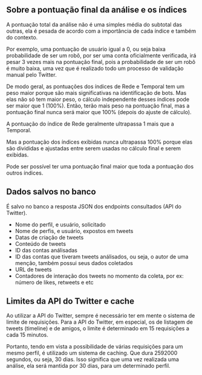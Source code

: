 ## Sobre a pontuação final da análise e os índices

A pontuação total da análise não é uma simples média do subtotal das outras, ela é pesada de acordo com a importância de cada índice e também do contexto.

Por exemplo, uma pontuação de usuário igual a 0, ou seja baixa probabilidade de ser um robô, por ser uma conta oficialmente verificada, irá pesar 3 vezes mais na pontuação final, pois a probabilidade de ser um robô é muito baixa, uma vez que é realizado todo um processo de validação manual pelo Twitter.

De modo geral, as pontuações dos índices de Rede e Temporal tem um peso maior porque são mais significativas na identificação de bots. Mas elas não só tem maior peso, o cálculo independente desses índices pode ser maior que 1 (100%). Então, terão mais peso na pontuação final, mas a pontuação final nunca será maior que 100% (depois do ajuste de cálculo).

A pontuação do índice de Rede geralmente ultrapassa 1 mais que a Temporal.

Mas a pontuação dos índices exibidas nunca ultrapassa 100% porque elas são divididas e ajustadas entre serem usadas no cálculo final e serem exibidas.

Pode ser possível ter uma pontuação final maior que toda a pontuação dos outros índices.

## Dados salvos no banco

É salvo no banco a resposta JSON dos endpoints consultados (API do Twitter).

* Nome do perfil, e usuário, solicitado
* Nome de perfis, e usuário, expostos em tweets
* Datas de criação de tweets
* Conteúdo de tweets
* ID das contas análisadas
* ID das contas que tiveram tweets análisados, ou seja, o autor de uma menção, também possui seus dados coletados
* URL de tweets
* Contadores de interação dos tweets no momento da coleta, por ex: número de likes, retweets e etc

## Limites da API do Twitter e cache

Ao utilizar a API do Twitter, sempre é necessário ter em mente o sistema de limite de requisições. Para a API do Twitter, em especial, os de listagem de tweets (timeline) e de amigos, o limite é determinado em 15 requisições a cada 15 minutos.<br>

Portanto, tendo em vista a possibilidade de várias requisições para um mesmo perfil, é utilizado um sistema de caching. Que dura 2592000 segundos, ou seja, 30 dias. Isso significa que uma vez realizada uma análise, ela será mantida por 30 dias, para um determinado perfil.